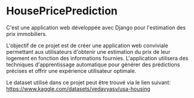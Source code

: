 # HousePricePrediction
C'est une application web développée avec Django pour l'estimation des prix immobiliers.

L'objectif de ce projet est de créer une application web conviviale permettant aux utilisateurs d'obtenir une estimation du prix de leur logement en fonction des informations fournies. L'application utilisera des techniques d'apprentissage automatique pour générer des prédictions précises et offrir une expérience utilisateur optimale.

Le dataset utilisé dans ce projet peut être trouvé via le lien suivant: https://www.kaggle.com/datasets/vedavyasv/usa-housing

